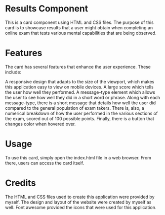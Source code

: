# Results Component 

This is a card component using HTML and CSS files. The purpose of this card is to showcase results that a user might obtain when completing an online exam that tests various mental capabilities that are being observed. 

# Features 

The card has several features that enhance the user experience. These include:

A responsive design that adapts to the size of the viewport, which makes this application easy to view on mobile devices. A large score which tells the user how well they performed. A message-type element which allows the user to see how well they did in a short word or phrase. Along with each message-type, there is a short message that details how well the user did compared to the general population of exam takers. There is, also, a numerical breakdown of how the user performed in the various sections of the exam, scored out of 100 possible points. Finally, there is a button that changes color when hovered over. 

# Usage 

To use this card, simply open the index.html file in a web browser. From there, users can access the card itself. 

# Credits 

The HTML and CSS files used to create this application were provided by myself. The design and layout of the website were created by myself as well. Font awesome provided the icons that were used for this application. 
